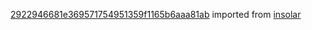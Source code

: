[2922946681e369571754951359f1165b6aaa81ab](https://github.com/insolar/insolar/commit/2922946681e369571754951359f1165b6aaa81ab) imported from [insolar](https://github.com/insolar/insolar)
